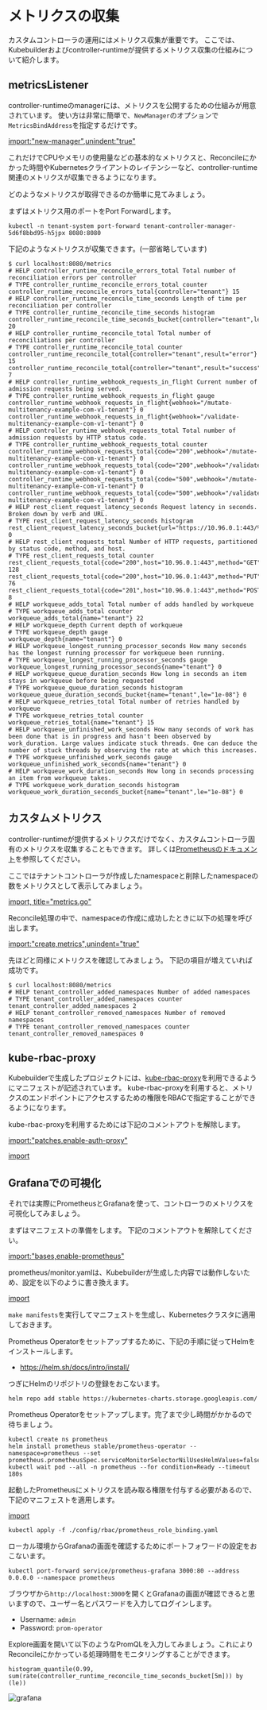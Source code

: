 # メトリクスの収集

カスタムコントローラの運用にはメトリクス収集が重要です。
ここでは、Kubebuilderおよびcontroller-runtimeが提供するメトリクス収集の仕組みについて紹介します。

## metricsListener

controller-runtimeのmanagerには、メトリクスを公開するための仕組みが用意されています。
使い方は非常に簡単で、`NewManager`のオプションで`MetricsBindAddress`を指定するだけです。

[import:"new-manager",unindent:"true"](../../codes/tenant/main.go)

これだけでCPUやメモリの使用量などの基本的なメトリクスと、Reconcileにかかった時間やKubernetesクライアントのレイテンシーなど、controller-runtime関連のメトリクスが収集できるようになります。

どのようなメトリクスが取得できるのか簡単に見てみましょう。

まずはメトリクス用のポートをPort Forwardします。

```
kubectl -n tenant-system port-forward tenant-controller-manager-5d6f8bbd95-h5jpx 8080:8080
```

下記のようなメトリクスが収集できます。(一部省略しています)

```
$ curl localhost:8080/metrics
# HELP controller_runtime_reconcile_errors_total Total number of reconciliation errors per controller
# TYPE controller_runtime_reconcile_errors_total counter
controller_runtime_reconcile_errors_total{controller="tenant"} 15
# HELP controller_runtime_reconcile_time_seconds Length of time per reconciliation per controller
# TYPE controller_runtime_reconcile_time_seconds histogram
controller_runtime_reconcile_time_seconds_bucket{controller="tenant",le="0.005"} 20
# HELP controller_runtime_reconcile_total Total number of reconciliations per controller
# TYPE controller_runtime_reconcile_total counter
controller_runtime_reconcile_total{controller="tenant",result="error"} 15
controller_runtime_reconcile_total{controller="tenant",result="success"} 7
# HELP controller_runtime_webhook_requests_in_flight Current number of admission requests being served.
# TYPE controller_runtime_webhook_requests_in_flight gauge
controller_runtime_webhook_requests_in_flight{webhook="/mutate-multitenancy-example-com-v1-tenant"} 0
controller_runtime_webhook_requests_in_flight{webhook="/validate-multitenancy-example-com-v1-tenant"} 0
# HELP controller_runtime_webhook_requests_total Total number of admission requests by HTTP status code.
# TYPE controller_runtime_webhook_requests_total counter
controller_runtime_webhook_requests_total{code="200",webhook="/mutate-multitenancy-example-com-v1-tenant"} 0
controller_runtime_webhook_requests_total{code="200",webhook="/validate-multitenancy-example-com-v1-tenant"} 0
controller_runtime_webhook_requests_total{code="500",webhook="/mutate-multitenancy-example-com-v1-tenant"} 0
controller_runtime_webhook_requests_total{code="500",webhook="/validate-multitenancy-example-com-v1-tenant"} 0
# HELP rest_client_request_latency_seconds Request latency in seconds. Broken down by verb and URL.
# TYPE rest_client_request_latency_seconds histogram
rest_client_request_latency_seconds_bucket{url="https://10.96.0.1:443/%7Bprefix%7D",verb="GET",le="0.001"} 0
# HELP rest_client_requests_total Number of HTTP requests, partitioned by status code, method, and host.
# TYPE rest_client_requests_total counter
rest_client_requests_total{code="200",host="10.96.0.1:443",method="GET"} 128
rest_client_requests_total{code="200",host="10.96.0.1:443",method="PUT"} 76
rest_client_requests_total{code="201",host="10.96.0.1:443",method="POST"} 8
# HELP workqueue_adds_total Total number of adds handled by workqueue
# TYPE workqueue_adds_total counter
workqueue_adds_total{name="tenant"} 22
# HELP workqueue_depth Current depth of workqueue
# TYPE workqueue_depth gauge
workqueue_depth{name="tenant"} 0
# HELP workqueue_longest_running_processor_seconds How many seconds has the longest running processor for workqueue been running.
# TYPE workqueue_longest_running_processor_seconds gauge
workqueue_longest_running_processor_seconds{name="tenant"} 0
# HELP workqueue_queue_duration_seconds How long in seconds an item stays in workqueue before being requested
# TYPE workqueue_queue_duration_seconds histogram
workqueue_queue_duration_seconds_bucket{name="tenant",le="1e-08"} 0
# HELP workqueue_retries_total Total number of retries handled by workqueue
# TYPE workqueue_retries_total counter
workqueue_retries_total{name="tenant"} 15
# HELP workqueue_unfinished_work_seconds How many seconds of work has been done that is in progress and hasn't been observed by work_duration. Large values indicate stuck threads. One can deduce the number of stuck threads by observing the rate at which this increases.
# TYPE workqueue_unfinished_work_seconds gauge
workqueue_unfinished_work_seconds{name="tenant"} 0
# HELP workqueue_work_duration_seconds How long in seconds processing an item from workqueue takes.
# TYPE workqueue_work_duration_seconds histogram
workqueue_work_duration_seconds_bucket{name="tenant",le="1e-08"} 0
```

## カスタムメトリクス

controller-runtimeが提供するメトリクスだけでなく、カスタムコントローラ固有のメトリクスを収集することもできます。
詳しくは[Prometheusのドキュメント](https://prometheus.io/docs/instrumenting/writing_exporters/)を参照してください。

ここではテナントコントローラが作成したnamespaceと削除したnamespaceの数をメトリクスとして表示してみましょう。

[import, title="metrics.go"](../../codes/tenant/controllers/metrics.go)

Reconcile処理の中で、namespaceの作成に成功したときに以下の処理を呼び出します。

[import:"create,metrics",unindent="true"](../../codes/tenant/controllers/tenant_controller.go)

先ほどと同様にメトリクスを確認してみましょう。
下記の項目が増えていれば成功です。

```
$ curl localhost:8080/metrics
# HELP tenant_controller_added_namespaces Number of added namespaces
# TYPE tenant_controller_added_namespaces counter
tenant_controller_added_namespaces 2
# HELP tenant_controller_removed_namespaces Number of removed namespaces
# TYPE tenant_controller_removed_namespaces counter
tenant_controller_removed_namespaces 0
```

## kube-rbac-proxy

Kubebuilderで生成したプロジェクトには、[kube-rbac-proxy](https://github.com/brancz/kube-rbac-proxy)を利用できるようにマニフェストが記述されています。
kube-rbac-proxyを利用すると、メトリクスのエンドポイントにアクセスするための権限をRBACで指定することができるようになります。

kube-rbac-proxyを利用するためには下記のコメントアウトを解除します。

[import:"patches,enable-auth-proxy"](../../codes/tenant/config/default/kustomization.yaml)

[import](../../codes/tenant/config/rbac/kustomization.yaml)

## Grafanaでの可視化

それでは実際にPrometheusとGrafanaを使って、コントローラのメトリクスを可視化してみましょう。

まずはマニフェストの準備をします。
下記のコメントアウトを解除してください。

[import:"bases,enable-prometheus"](../../codes/tenant/config/default/kustomization.yaml)

prometheus/monitor.yamlは、Kubebuilderが生成した内容では動作しないため、設定を以下のように書き換えます。

[import](../../codes/tenant/config/prometheus/monitor.yaml)

`make manifests`を実行してマニフェストを生成し、Kubernetesクラスタに適用しておきます。

Prometheus Operatorをセットアップするために、下記の手順に従ってHelmをインストールします。
- https://helm.sh/docs/intro/install/

つぎにHelmのリポジトリの登録をおこないます。

```
helm repo add stable https://kubernetes-charts.storage.googleapis.com/
```

Prometheus Operatorをセットアップします。完了まで少し時間がかかるので待ちましょう。

```
kubectl create ns prometheus
helm install prometheus stable/prometheus-operator --namespace=prometheus --set prometheus.prometheusSpec.serviceMonitorSelectorNilUsesHelmValues=false
kubectl wait pod --all -n prometheus --for condition=Ready --timeout 180s
```

起動したPrometheusにメトリクスを読み取る権限を付与する必要があるので、下記のマニフェストを適用します。

[import](../../codes/tenant/config/rbac/prometheus_role_binding.yaml)

```
kubectl apply -f ./config/rbac/prometheus_role_binding.yaml
```

ローカル環境からGrafanaの画面を確認するためにポートフォワードの設定をおこないます。

```
kubectl port-forward service/prometheus-grafana 3000:80 --address 0.0.0.0 --namespace prometheus
```

ブラウザから`http://localhost:3000`を開くとGrafanaの画面が確認できると思いますので、ユーザー名とパスワードを入力してログインします。
- Username: `admin`
- Password: `prom-operator`

Explore画面を開いて以下のようなPromQLを入力してみましょう。これによりReconcileにかかっている処理時間をモニタリングすることができます。

```
histogram_quantile(0.99, sum(rate(controller_runtime_reconcile_time_seconds_bucket[5m])) by (le))
```
![grafana](./grafana.png)
